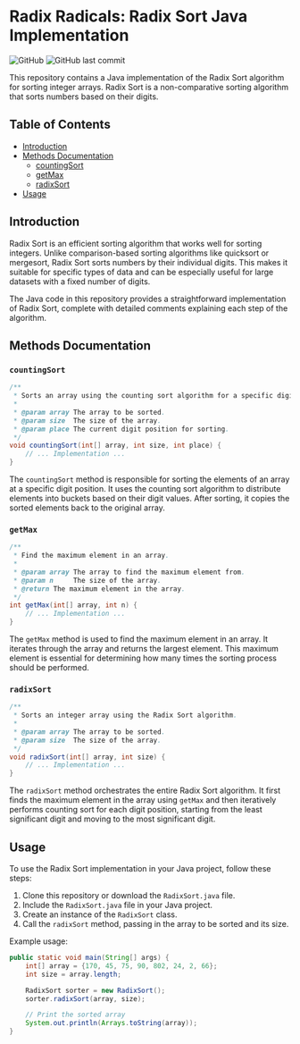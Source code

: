 # Radix Radicals: Radix Sort Java Implementation

![GitHub](https://img.shields.io/github/license/aidrecabrera/radixsortingalgorithm)
![GitHub last commit](https://img.shields.io/github/last-commit/aidrecabrera/radixsortingalgorithm)

This repository contains a Java implementation of the Radix Sort algorithm for sorting integer arrays. Radix Sort is a non-comparative sorting algorithm that sorts numbers based on their digits.

## Table of Contents

- [Introduction](#introduction)
- [Methods Documentation](#methods-documentation)
  - [countingSort](#countingsort)
  - [getMax](#getmax)
  - [radixSort](#radixsort)
- [Usage](#usage)

## Introduction

Radix Sort is an efficient sorting algorithm that works well for sorting integers. Unlike comparison-based sorting algorithms like quicksort or mergesort, Radix Sort sorts numbers by their individual digits. This makes it suitable for specific types of data and can be especially useful for large datasets with a fixed number of digits.

The Java code in this repository provides a straightforward implementation of Radix Sort, complete with detailed comments explaining each step of the algorithm.

## Methods Documentation

### `countingSort`

```java
/**
 * Sorts an array using the counting sort algorithm for a specific digit position.
 *
 * @param array The array to be sorted.
 * @param size  The size of the array.
 * @param place The current digit position for sorting.
 */
void countingSort(int[] array, int size, int place) {
    // ... Implementation ...
}
```

The `countingSort` method is responsible for sorting the elements of an array at a specific digit position. It uses the counting sort algorithm to distribute elements into buckets based on their digit values. After sorting, it copies the sorted elements back to the original array.

### `getMax`

```java
/**
 * Find the maximum element in an array.
 *
 * @param array The array to find the maximum element from.
 * @param n     The size of the array.
 * @return The maximum element in the array.
 */
int getMax(int[] array, int n) {
    // ... Implementation ...
}
```

The `getMax` method is used to find the maximum element in an array. It iterates through the array and returns the largest element. This maximum element is essential for determining how many times the sorting process should be performed.

### `radixSort`

```java
/**
 * Sorts an integer array using the Radix Sort algorithm.
 *
 * @param array The array to be sorted.
 * @param size  The size of the array.
 */
void radixSort(int[] array, int size) {
    // ... Implementation ...
}
```

The `radixSort` method orchestrates the entire Radix Sort algorithm. It first finds the maximum element in the array using `getMax` and then iteratively performs counting sort for each digit position, starting from the least significant digit and moving to the most significant digit.

## Usage

To use the Radix Sort implementation in your Java project, follow these steps:

1. Clone this repository or download the `RadixSort.java` file.
2. Include the `RadixSort.java` file in your Java project.
3. Create an instance of the `RadixSort` class.
4. Call the `radixSort` method, passing in the array to be sorted and its size.

Example usage:

```java
public static void main(String[] args) {
    int[] array = {170, 45, 75, 90, 802, 24, 2, 66};
    int size = array.length;

    RadixSort sorter = new RadixSort();
    sorter.radixSort(array, size);

    // Print the sorted array
    System.out.println(Arrays.toString(array));
}
```
